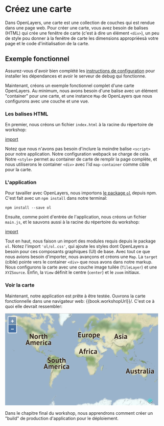 # Créez une carte

Dans OpenLayers, une carte est une collection de couches qui est rendue dans une page web. Pour créer une carte, vous avez besoin de balises (HTML) qui crée une fenêtre de carte (c'est à dire un élément `<div>`), un peu de style pou donner à la fenêtre de carte les dimensions appropriéesà votre page et le code d'initialisation de la carte.

## Exemple fonctionnel

Assurez-vous d'avoir bien complété les [instructions de configuration](../) pour installer les dépendances et avoir le serveur de debug qui fonctionne.

Maintenant, créons un exemple fonctionnel complet d'une carte OpenLayers. Au minimum, nous avons besoin d'une balise avec un élément "container" pour une carte, et une instance `Map` de OpenLayers que nous configurons avec une couche et une vue.

### Les balises HTML

En premier, nous créons un fichier `index.html` à la racine du répertoire de workshop:

[import](../../../src/en/examples/basics/map.html)

Notez que nous n'avons pas besoin d'inclure la moindre balise `<script>` pour notre application. Notre configuration webpack se charge de cela. Notre `<style>` permet au container de carte de remplir la page complète, et nous utiliserons le container `<div>` avec l'id `map-container` comme cible pour la carte.

### L'application

Pour tavailler avec OpenLayers, nous importons [le package `ol`](https://www.npmjs.com/package/ol) depuis npm. C'est fait avec un `npm install` dans notre terminal:

    npm install --save ol

Ensuite, comme point d'entrée de l'application, nous créons un fichier `main.js`, et le sauvons aussi à la racine du répertoire du workshop:

[import](../../../src/en/examples/basics/map.js)

Tout en haut, nous faison un import des modules requis depuis le package `ol`. Notez l'import `'ol/ol.css'`, qui ajoute les styles dont OpenLayers a besoin pour ces composants graphiques (UI) de base. Avec tout ce que nous avions besoin d'importer, nous avançons et créons une `Map`. La `target` (cible) pointe vers le container `<div>` que nous avons dans notre markup. Nous configurons la carte avec une couche image tuilée (`TileLayer`) et une `XYZSource`. Enfin, la `View` définit le centre (`center`) et le `zoom` initiaux.

### Voir la carte

Maintenant, notre application est prête à être testée. Ouvrons la carte fonctionnelle dans une navigateur web: {{book.workshopUrl}}/. C'est ce à quoi elle devrait ressembler:

![Une carte du monde](map.png)

Dans le chapitre final du workshop, nous apprendrons comment créer un "build" de production d'application pour le déploiement.
